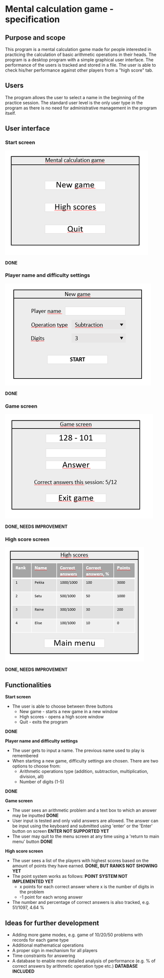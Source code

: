# Mental calculation game - specification

## Purpose and scope

This program is a mental calculation game made for people interested in practicing the calculation of basic arithmetic operations in their heads. The program is a desktop program with a simple graphical user interface. The performance of the users is tracked and stored in a file. The user is able to check his/her performance against other players from a "high score" tab.

## Users

The program allows the user to select a name in the beginning of the practice session. The standard user level is the only user type in the program as there is no need for administrative management in the program itself.

## User interface

### Start screen

![Menu](https://github.com/lauriap/ot-harjoitustyo/blob/master/documentation/menu.PNG?raw=true.png)

**DONE**

### Player name and difficulty settings

![New game](https://github.com/lauriap/ot-harjoitustyo/blob/master/documentation/new_game.PNG?raw=true)

**DONE**

### Game screen

![Game sceen](https://github.com/lauriap/ot-harjoitustyo/blob/master/documentation/game_screen.PNG?raw=true)

**DONE, NEEDS IMPROVEMENT**

### High score screen

![High score](https://github.com/lauriap/ot-harjoitustyo/blob/master/documentation/high_score.PNG?raw=true)

**DONE, NEEDS IMPROVEMENT**

## Functionalities

**Start screen**

* The user is able to choose between three buttons
	* New game - starts a new game in a new window
	* High scores - opens a high score window
	* Quit - exits the program

**DONE**


**Player name and difficulty settings**

* The user gets to input a name. The previous name used to play is remembered 
* When starting a new game, difficulty settings are chosen. There are two options to choose from:
	* Arithmetic operations type (addition, subtraction, multiplication, division, all)
	* Number of digits (1-5)

**DONE**

**Game screen**

* The user sees an arithmetic problem and a text box to which an answer may be inputted **DONE**
* User input is tested and only valid answers are allowed. The answer can be input using the keyboard and submitted using 'enter' or the 'Enter' button on screen **ENTER NOT SUPPORTED YET**
* The user may quit to the menu screen at any time using a 'return to main menu' button **DONE**



**High score screen**

* The user sees a list of the players with highest scores based on the amount of points they have earned. **DONE, BUT RANKS NOT SHOWING YET**
* The point system works as follows: **POINT SYSTEM NOT IMPLEMENTED YET**
	* x points for each correct answer where x is the number of digits in the problem
	* -1 point for each wrong answer
* The number and percentage of correct answers is also tracked, e.g. 51/1097, 4.64 %


## Ideas for further development

* Adding more game modes, e.g. game of 10/20/50 problems with records for each game type
* Additional mathematical operations
* A proper sign in mechanism for all players
* Time constraints for answering
* A database to enable more detailed analysis of performance (e.g. % of correct answers by arithmetic operation type etc.) **DATABASE INCLUDED**

